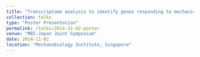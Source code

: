 ```yaml
---
title: "Transcriptome analysis to identify genes responding to mechanical force in developing *Drosophila* embryos"
collection: talks
type: "Poster Presentation"
permalink: /talks/2014-11-02-poster
venue: "MBI-Japan Joint Symposium"
date: 2014-11-02
location: "Mechanobiology Institute, Singapore"
---
```


